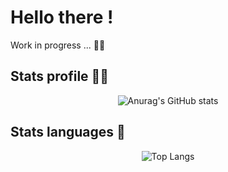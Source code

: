 <h1>Hello there !</h1>
<p>Work in progress ... 👷🏽</p>

<h2>Stats profile 👨‍💻</h2>

<div align="center">

![Anurag's GitHub stats](https://github-readme-stats.vercel.app/api?username=Yohan-Launay&show_icons=true&theme=dracula)

</div>

<h2>Stats languages 🚀</h2>

<div align="center">

![Top Langs](https://github-readme-stats.vercel.app/api/top-langs/?username=Yohan-Launay&hide_progress=true&show_icons=true&theme=dracula)

</div>
